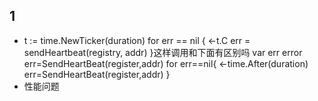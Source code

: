 ## 1
- t := time.NewTicker(duration)
		for err == nil {
			<-t.C
			err = sendHeartbeat(registry, addr)
		}这样调用和下面有区别吗 var err error
	err=SendHeartBeat(register,addr)
	for err==nil{
		<-time.After(duration)
		err=SendHeartBeat(register,addr)
	}
- 性能问题